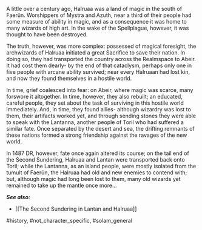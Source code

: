 A little over a century ago, Halruaa was a land of magic in the south of Faerûn. Worshippers of Mystra and Azuth, near a third of their people had some measure of ability in magic, and as a consequence it was home to many wizards of high art. In the wake of the Spellplague, however, it was thought to have been destroyed.

The truth, however, was more complex: possessed of magical foresight, the archwizards of Halruaa initiated a great Sacrifice to save their nation. In doing so, they had transported the country across the Realmspace to Abeir. It had cost them dearly- by the end of that cataclysm, perhaps only one in five people with arcane ability survived; near every Halruaan had lost kin, and now they found themselves in a hostile world.  

In time, grief coalesced into fear: on Abeir, where magic was scarce, many forswore it altogether. In time, however, they also rebuilt; an educated, careful people, they set about the task of surviving in this hostile world immediately. And, in time, they found allies- although wizardry was lost to them, their artifacts worked yet, and through sending stones they were able to speak with the Lantanna, another people of Toril who had suffered a similar fate. Once separated by the desert and sea, the drifting remnants of these nations formed a strong friendship against the ravages of the new world.

In 1487 DR, however, fate once again altered its course; on the tail end of the Second Sundering, Halruaa and Lantan were transported back onto Toril; while the Lantanna, as an island people, were mostly isolated from the tumult of Faerûn, the Halruaa had old and new enemies to contend with; but, although magic had long been lost to them, many old wizards yet remained to take up the mantle once more...

***See also:*** 
* [[The Second Sundering in Lantan and Halruaa]]

#history, #not_character_specific, #solam_general

